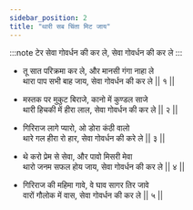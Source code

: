 ```yaml
---
sidebar_position: 2
title: "थारी सब चिंता मिट जाय"
---
```


:::note टेर
सेवा गोवर्धन की कर ले, सेवा गोवर्धन की कर ले
:::

- तू सात परिक्रमा कर ले, और मानसी गंगा नाहा ले <br/>
  थारा पाप सभी बाह जाय, सेवा गोवर्धन की कर ले || १ ||

- मस्तक पर मुकुट बिराजे, कानो में कुण्डल साजे <br/>
  थारी हिचकी में हीरा लाल, सेवा गोवर्धन की कर ले || २ ||

- गिरिराज लागे प्यारो, ओ डोरा कंठी वालो <br/>
  थारे गल हीरा रो हार, सेवा गोवर्धन की करे ले || ३ ||

- थे करो प्रेम से सेवा, और पावो मिसरी मेवा <br/>
  थारो जनम सफल होय जाय, सेवा गोवर्धन की कर ले || ४ ||

- गिरिराज की महिमा गावे, वे घाव सागर तिर जावे <br/>
  वारों गौलोक में वास, सेवा गोवर्धन की कर ले || ५ ||

